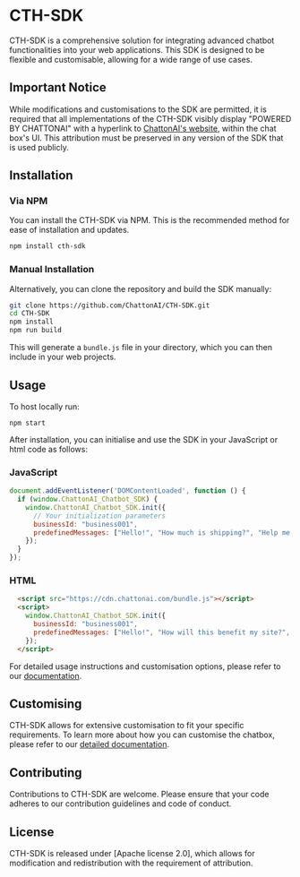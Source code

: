 # CTH-SDK

CTH-SDK is a comprehensive solution for integrating advanced chatbot functionalities into your web applications. This SDK is designed to be flexible and customisable, allowing for a wide range of use cases.

## Important Notice

While modifications and customisations to the SDK are permitted, it is required that all implementations of the CTH-SDK visibly display "POWERED BY CHATTONAI" with a hyperlink to [ChattonAI's website](https://chattonai.com), within the chat box's UI. This attribution must be preserved in any version of the SDK that is used publicly.

## Installation

### Via NPM

You can install the CTH-SDK via NPM. This is the recommended method for ease of installation and updates.

```bash
npm install cth-sdk
```

### Manual Installation

Alternatively, you can clone the repository and build the SDK manually:

```bash
git clone https://github.com/ChattonAI/CTH-SDK.git
cd CTH-SDK
npm install
npm run build
```

This will generate a `bundle.js` file in your directory, which you can then include in your web projects.

## Usage

To host locally run:

```npm start```

After installation, you can initialise and use the SDK in your JavaScript or html code as follows:

### JavaScript

```javascript
document.addEventListener('DOMContentLoaded', function () {
  if (window.ChattonAI_Chatbot_SDK) {
    window.ChattonAI_Chatbot_SDK.init({
      // Your initialization parameters
      businessId: "business001",
      predefinedMessages: ["Hello!", "How much is shipping?", "Help me pick a poster", "Album posters"]
    });
  }
});
```

### HTML

```html
  <script src="https://cdn.chattonai.com/bundle.js"></script>
  <script>
    window.ChattonAI_Chatbot_SDK.init({
      businessId: "business001",
      predefinedMessages: ["Hello!", "How will this benefit my site?", "Help me pick a plan", "what is text analysis?"]
    });
  </script>
```

For detailed usage instructions and customisation options, please refer to our [documentation](documentation.chattonai.com).

## Customising

CTH-SDK allows for extensive customisation to fit your specific requirements. To learn more about how you can customise the chatbox, please refer to our [detailed documentation](documentation.chattonai.com).

## Contributing

Contributions to CTH-SDK are welcome. Please ensure that your code adheres to our contribution guidelines and code of conduct.

## License

CTH-SDK is released under [Apache license 2.0], which allows for modification and redistribution with the requirement of attribution.
